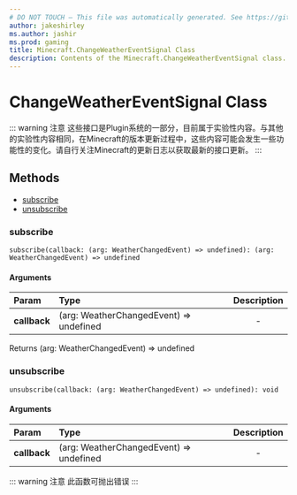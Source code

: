 ```yaml
---
# DO NOT TOUCH — This file was automatically generated. See https://github.com/Mojang/MinecraftScriptingApiDocsGenerator to modify descriptions, examples, etc.
author: jakeshirley
ms.author: jashir
ms.prod: gaming
title: Minecraft.ChangeWeatherEventSignal Class
description: Contents of the Minecraft.ChangeWeatherEventSignal class.
---
```

# ChangeWeatherEventSignal Class
::: warning 注意
这些接口是Plugin系统的一部分，目前属于实验性内容。与其他的实验性内容相同，在Minecraft的版本更新过程中，这些内容可能会发生一些功能性的变化。请自行关注Minecraft的更新日志以获取最新的接口更新。
:::


## Methods
- [subscribe](#subscribe)
- [unsubscribe](#unsubscribe)
  
### **subscribe**
`
subscribe(callback: (arg: WeatherChangedEvent) => undefined): (arg: WeatherChangedEvent) => undefined
`

#### Arguments
| Param | Type | Description |
| :--- | :--- | :---: |
| **callback** | (arg: WeatherChangedEvent) => undefined | - |

Returns (arg: WeatherChangedEvent) => undefined


### **unsubscribe**
`
unsubscribe(callback: (arg: WeatherChangedEvent) => undefined): void
`

#### Arguments
| Param | Type | Description |
| :--- | :--- | :---: |
| **callback** | (arg: WeatherChangedEvent) => undefined | - |


::: warning 注意
此函数可抛出错误
:::

